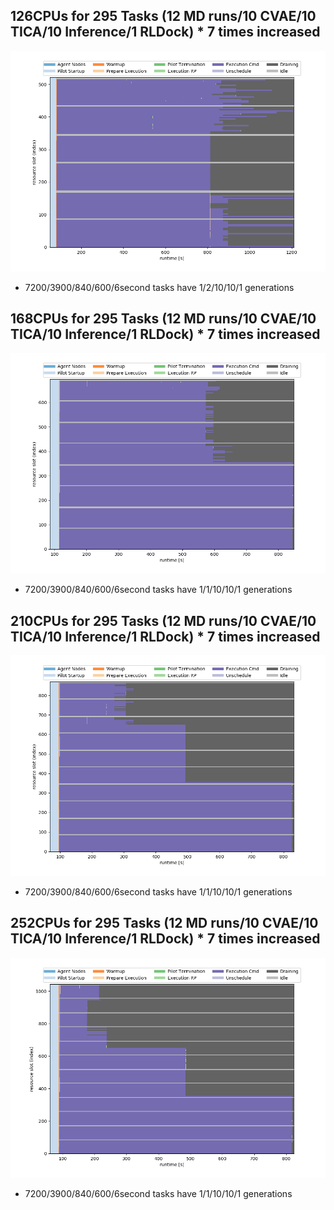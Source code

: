 ## 126CPUs for 295 Tasks (12 MD runs/10 CVAE/10 TICA/10 Inference/1 RLDock) * 7 times increased
![126](exp5/126cpus_12_10_10_10_1tasks_1_2_10_10_1gens_util.png)
- 7200/3900/840/600/6second tasks have 1/2/10/10/1 generations

## 168CPUs for 295 Tasks (12 MD runs/10 CVAE/10 TICA/10 Inference/1 RLDock) * 7 times increased
![168](exp5/168cpus_12_10_10_10_1tasks_1_1_10_10_1gens_util.png)
- 7200/3900/840/600/6second tasks have 1/1/10/10/1 generations

## 210CPUs for 295 Tasks (12 MD runs/10 CVAE/10 TICA/10 Inference/1 RLDock) * 7 times increased
![210](exp5/210cpus_12_10_10_10_1tasks_1_1_10_10_1gens_util.png)
- 7200/3900/840/600/6second tasks have 1/1/10/10/1 generations

## 252CPUs for 295 Tasks (12 MD runs/10 CVAE/10 TICA/10 Inference/1 RLDock) * 7 times increased
![252](exp5/252cpus_12_10_10_10_1tasks_1_1_10_10_1gens_util.png)
- 7200/3900/840/600/6second tasks have 1/1/10/10/1 generations
